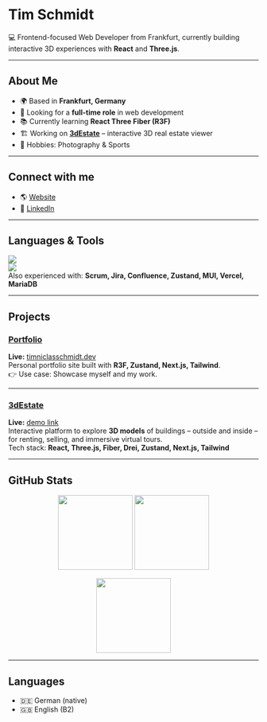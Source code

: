 # Tim Schmidt  

💻 Frontend-focused Web Developer from Frankfurt, currently building interactive 3D experiences with **React** and **Three.js**.  

---

## About Me  

- 🌍 Based in **Frankfurt, Germany**  
- 🎯 Looking for a **full-time role** in web development  
- 📚 Currently learning **React Three Fiber (R3F)**  
- 🏗️ Working on **[3dEstate](https://github.com/Odakova2/3dEstate)** – interactive 3D real estate viewer  
- 🎨 Hobbies: Photography & Sports  

---

## Connect with me  

- 🌎 [Website](https://timniclasschmidt.dev)  
- 💼 [LinkedIn](https://www.linkedin.com/in/tim-niclas-schmidt/)  

---

## Languages & Tools  

<p align="left">
<img src="https://skillicons.dev/icons?i=react,next,threejs,ts,js,html,css,tailwind,git,nodejs,express,java,mysql,figma,blender" />
<br/>
<img src="https://skillicons.dev/icons?i=bitbucket" />  
<br/>
Also experienced with: <strong>Scrum, Jira, Confluence, Zustand, MUI, Vercel, MariaDB</strong>
</p>

---

## Projects  

### [Portfolio](https://github.com/Odakova2/portfolio)  
**Live:** [timniclasschmidt.dev](https://timniclasschmidt.dev)  
Personal portfolio site built with **R3F, Zustand, Next.js, Tailwind**.  
👉 Use case: Showcase myself and my work.  

---

### [3dEstate](https://github.com/Odakova2/3dEstate)  
**Live:** [demo link]("link")  
Interactive platform to explore **3D models** of buildings – outside and inside – for renting, selling, and immersive virtual tours.  
Tech stack: **React, Three.js, Fiber, Drei, Zustand, Next.js, Tailwind**  

---

## GitHub Stats  

<p align="center">
<img src="https://github-readme-stats.vercel.app/api?username=Odakova2&show_icons=true&theme=dark" height="150" />
<img src="https://github-readme-streak-stats.herokuapp.com/?user=Odakova2&theme=dark" height="150" />
</p>

<p align="center">
<img src="https://github-readme-stats.vercel.app/api/top-langs/?username=Odakova2&layout=compact&theme=dark" height="150" />
</p>

---

## Languages  

- 🇩🇪 German (native)  
- 🇬🇧 English (B2)  
